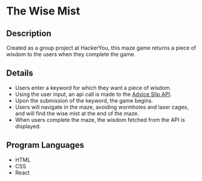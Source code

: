 # The Wise Mist

## Description

Created as a group project at HackerYou, this maze game returns a piece of wisdom to the users when they complete the game. 

## Details

- Users enter a keyword for which they want a piece of wisdom.
- Using the user input, an api call is made to the [Advice Slip API](https://api.adviceslip.com). 
- Upon the submission of the keyword, the game begins. 
- Users will navigate in the maze, avoiding wormholes and laser cages, and will find the wise mist at the end of the maze.
- When users complete the maze, the wisdom fetched from the API is displayed. 

## Program Languages

- HTML
- CSS
- React

